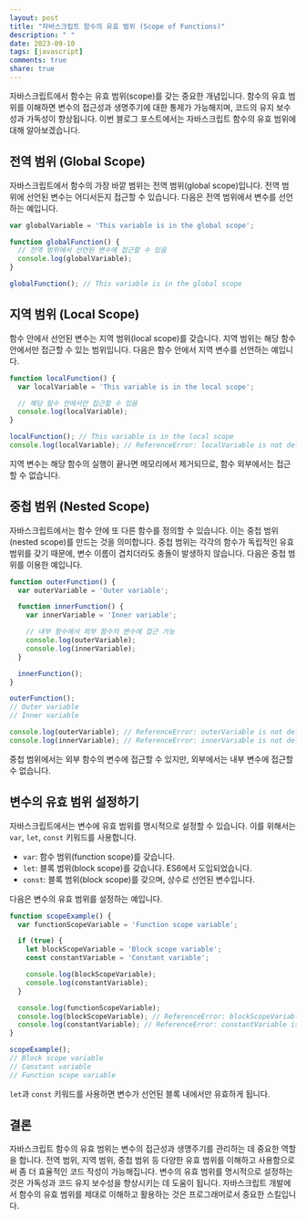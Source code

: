 ```yaml
---
layout: post
title: "자바스크립트 함수의 유효 범위 (Scope of Functions)"
description: " "
date: 2023-09-10
tags: [javascript]
comments: true
share: true
---
```


자바스크립트에서 함수는 유효 범위(scope)를 갖는 중요한 개념입니다. 함수의 유효 범위를 이해하면 변수의 접근성과 생명주기에 대한 통제가 가능해지며, 코드의 유지 보수성과 가독성이 향상됩니다. 이번 블로그 포스트에서는 자바스크립트 함수의 유효 범위에 대해 알아보겠습니다.

## 전역 범위 (Global Scope)

자바스크립트에서 함수의 가장 바깥 범위는 전역 범위(global scope)입니다. 전역 범위에 선언된 변수는 어디서든지 접근할 수 있습니다. 다음은 전역 범위에서 변수를 선언하는 예입니다.

```javascript
var globalVariable = 'This variable is in the global scope';

function globalFunction() {
  // 전역 범위에서 선언된 변수에 접근할 수 있음
  console.log(globalVariable);
}

globalFunction(); // This variable is in the global scope
```

## 지역 범위 (Local Scope)

함수 안에서 선언된 변수는 지역 범위(local scope)를 갖습니다. 지역 범위는 해당 함수 안에서만 접근할 수 있는 범위입니다. 다음은 함수 안에서 지역 변수를 선언하는 예입니다.

```javascript
function localFunction() {
  var localVariable = 'This variable is in the local scope';

  // 해당 함수 안에서만 접근할 수 있음
  console.log(localVariable);
}

localFunction(); // This variable is in the local scope
console.log(localVariable); // ReferenceError: localVariable is not defined
```

지역 변수는 해당 함수의 실행이 끝나면 메모리에서 제거되므로, 함수 외부에서는 접근할 수 없습니다.

## 중첩 범위 (Nested Scope)

자바스크립트에서는 함수 안에 또 다른 함수를 정의할 수 있습니다. 이는 중첩 범위(nested scope)를 만드는 것을 의미합니다. 중첩 범위는 각각의 함수가 독립적인 유효 범위를 갖기 때문에, 변수 이름이 겹치더라도 충돌이 발생하지 않습니다. 다음은 중첩 범위를 이용한 예입니다.

```javascript
function outerFunction() {
  var outerVariable = 'Outer variable';

  function innerFunction() {
    var innerVariable = 'Inner variable';

    // 내부 함수에서 외부 함수의 변수에 접근 가능
    console.log(outerVariable);
    console.log(innerVariable);
  }

  innerFunction();
}

outerFunction();
// Outer variable
// Inner variable

console.log(outerVariable); // ReferenceError: outerVariable is not defined
console.log(innerVariable); // ReferenceError: innerVariable is not defined
```

중첩 범위에서는 외부 함수의 변수에 접근할 수 있지만, 외부에서는 내부 변수에 접근할 수 없습니다.

## 변수의 유효 범위 설정하기

자바스크립트에서는 변수에 유효 범위를 명시적으로 설정할 수 있습니다. 이를 위해서는 `var`, `let`, `const` 키워드를 사용합니다.

- `var`: 함수 범위(function scope)를 갖습니다.
- `let`: 블록 범위(block scope)를 갖습니다. ES6에서 도입되었습니다.
- `const`: 블록 범위(block scope)를 갖으며, 상수로 선언된 변수입니다.

다음은 변수의 유효 범위를 설정하는 예입니다.

```javascript
function scopeExample() {
  var functionScopeVariable = 'Function scope variable';

  if (true) {
    let blockScopeVariable = 'Block scope variable';
    const constantVariable = 'Constant variable';

    console.log(blockScopeVariable);
    console.log(constantVariable);
  }

  console.log(functionScopeVariable);
  console.log(blockScopeVariable); // ReferenceError: blockScopeVariable is not defined
  console.log(constantVariable); // ReferenceError: constantVariable is not defined
}

scopeExample();
// Block scope variable
// Constant variable
// Function scope variable
```

`let`과 `const` 키워드를 사용하면 변수가 선언된 블록 내에서만 유효하게 됩니다.

## 결론

자바스크립트 함수의 유효 범위는 변수의 접근성과 생명주기를 관리하는 데 중요한 역할을 합니다. 전역 범위, 지역 범위, 중첩 범위 등 다양한 유효 범위를 이해하고 사용함으로써 좀 더 효율적인 코드 작성이 가능해집니다. 변수의 유효 범위를 명시적으로 설정하는 것은 가독성과 코드 유지 보수성을 향상시키는 데 도움이 됩니다. 자바스크립트 개발에서 함수의 유효 범위를 제대로 이해하고 활용하는 것은 프로그래머로서 중요한 스킬입니다.